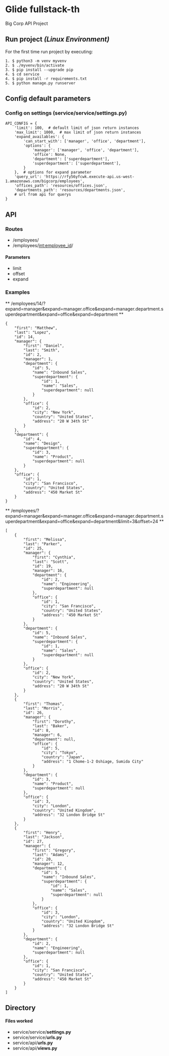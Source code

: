 # Glide fullstack-th 

Big Corp API Project

## Run project *(Linux Environment)*

For the first time run project by executing:

```
1. $ python3 -m venv myvenv
2. $ ./myvenv/bin/activate
3. $ pip install --upgrade pip
4. $ cd service
4. $ pip install -r requirements.txt
5. $ python manage.py runserver
```

## Config default parameters

### Config on settings  (service/service/settings.py)

```
API_CONFIG = {
    'limit': 100,  # default limit of json return instances
    'max_limit': 1000,  # max limit of json return instances
    'expand_availables': {
        'can_start_with': ['manager', 'office', 'department'],
        'options': {
            'manager': ['manager', 'office', 'department'],
            'office': None,
            'department': ['superdepartment'],
            'superdepartment': ['superdepartment'],
        }
    },  # options for expand parameter
    'query_url': 'https://rfy56yfcwk.execute-api.us-west-1.amazonaws.com/bigcorp/employees',
    'offices_path': 'resources/offices.json',
    'departments_path': 'resources/departments.json',
    # url from api for querys
}
```


## API

### Routes

- /employees/
- /employees/<int:employee_id>/

#### Parameters 

- limit
- offset
- expand

### Examples

** /employees/14/?expand=manager&expand=manager.office&expand=manager.department.superdepartment&expand=office&expand=department **

```
{
    "first": "Matthew",
    "last": "Lopez",
    "id": 14,
    "manager": {
        "first": "Daniel",
        "last": "Smith",
        "id": 2,
        "manager": 1,
        "department": {
            "id": 5,
            "name": "Inbound Sales",
            "superdepartment": {
                "id": 1,
                "name": "Sales",
                "superdepartment": null
            }
        },
        "office": {
            "id": 2,
            "city": "New York",
            "country": "United States",
            "address": "20 W 34th St"
        }
    },
    "department": {
        "id": 4,
        "name": "Design",
        "superdepartment": {
            "id": 3,
            "name": "Product",
            "superdepartment": null
        }
    },
    "office": {
        "id": 1,
        "city": "San Francisco",
        "country": "United States",
        "address": "450 Market St"
    }
}
```

** /employees/?expand=manager&expand=manager.office&expand=manager.department.superdepartment&expand=office&expand=department&limit=3&offset=24 **

```
[
    {
        "first": "Melissa",
        "last": "Parker",
        "id": 25,
        "manager": {
            "first": "Cynthia",
            "last": "Scott",
            "id": 19,
            "manager": 16,
            "department": {
                "id": 2,
                "name": "Engineering",
                "superdepartment": null
            },
            "office": {
                "id": 1,
                "city": "San Francisco",
                "country": "United States",
                "address": "450 Market St"
            }
        },
        "department": {
            "id": 5,
            "name": "Inbound Sales",
            "superdepartment": {
                "id": 1,
                "name": "Sales",
                "superdepartment": null
            }
        },
        "office": {
            "id": 2,
            "city": "New York",
            "country": "United States",
            "address": "20 W 34th St"
        }
    },
    {
        "first": "Thomas",
        "last": "Morris",
        "id": 26,
        "manager": {
            "first": "Dorothy",
            "last": "Baker",
            "id": 8,
            "manager": 6,
            "department": null,
            "office": {
                "id": 5,
                "city": "Tokyo",
                "country": "Japan",
                "address": "1 Chome-1-2 Oshiage, Sumida City"
            }
        },
        "department": {
            "id": 3,
            "name": "Product",
            "superdepartment": null
        },
        "office": {
            "id": 3,
            "city": "London",
            "country": "United Kingdom",
            "address": "32 London Bridge St"
        }
    },
    {
        "first": "Henry",
        "last": "Jackson",
        "id": 27,
        "manager": {
            "first": "Gregory",
            "last": "Adams",
            "id": 20,
            "manager": 12,
            "department": {
                "id": 5,
                "name": "Inbound Sales",
                "superdepartment": {
                    "id": 1,
                    "name": "Sales",
                    "superdepartment": null
                }
            },
            "office": {
                "id": 3,
                "city": "London",
                "country": "United Kingdom",
                "address": "32 London Bridge St"
            }
        },
        "department": {
            "id": 2,
            "name": "Engineering",
            "superdepartment": null
        },
        "office": {
            "id": 1,
            "city": "San Francisco",
            "country": "United States",
            "address": "450 Market St"
        }
    }
]
```

## Directory

#### Files worked

- service/service/**settings.py**
- service/service/**urls.py**
- service/api/**urls.py**
- service/api/**views.py**
